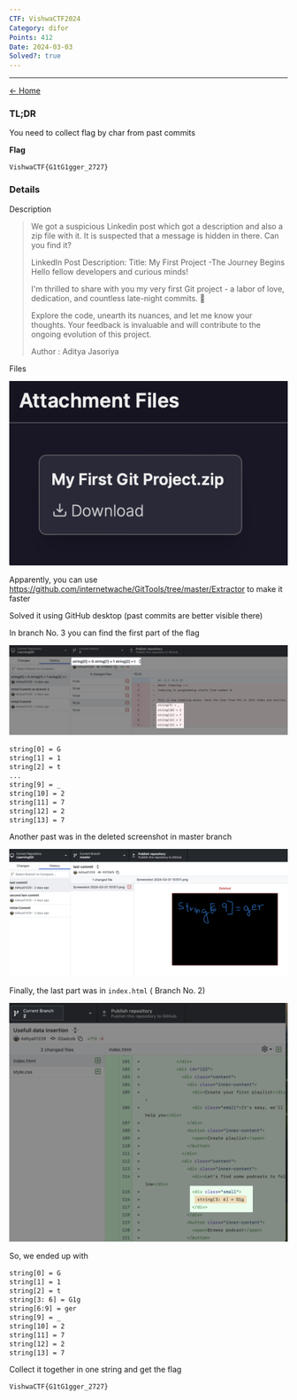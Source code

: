 ```yaml
---
CTF: VishwaCTF2024
Category: difor
Points: 412
Date: 2024-03-03
Solved?: true
---
```

----
[<- Home](../../readme.md)
### TL;DR

You need to collect flag by char from past commits  

**Flag**

```
VishwaCTF{G1tG1gger_2727}
```


### Details

Description

> We got a suspicious Linkedin post which got a description and also a zip file with it. It is suspected that a message is hidden in there. Can you find it?
> 
> LinkedIn Post Description:
> 	Title: My First Project -The Journey Begins
> 	Hello fellow developers and curious minds!
> 	
> 	I'm thrilled to share with you my very first Git project - a labor of love, dedication, and countless late-night commits. 🚀
> 	
> 	Explore the code, unearth its nuances, and let me know your thoughts. Your feedback is invaluable and will contribute to the ongoing evolution of this project.
> 	
> Author : Aditya Jasoriya


Files

![](assets/files.png)

Apparently, you can use https://github.com/internetwache/GitTools/tree/master/Extractor to make it faster

Solved it using GitHub desktop (past commits are better visible there)

In branch No. 3 you can find the first part of the flag

![](assets/flag-1.png)

```
string[0] = G
string[1] = 1 
string[2] = t
...
string[9] = _
string[10] = 2
string[11] = 7
string[12] = 2
string[13] = 7
```

Another past was in the deleted screenshot in master branch

![](assets/flag-2.png)

Finally, the last part was in `index.html` ( Branch No. 2)

![](assets/flag-3.png)

So, we ended up with 

```
string[0] = G
string[1] = 1 
string[2] = t
string[3: 6] = G1g
string[6:9] = ger
string[9] = _
string[10] = 2
string[11] = 7
string[12] = 2
string[13] = 7
```

Collect it together in one string and get the flag

```
VishwaCTF{G1tG1gger_2727}
```
